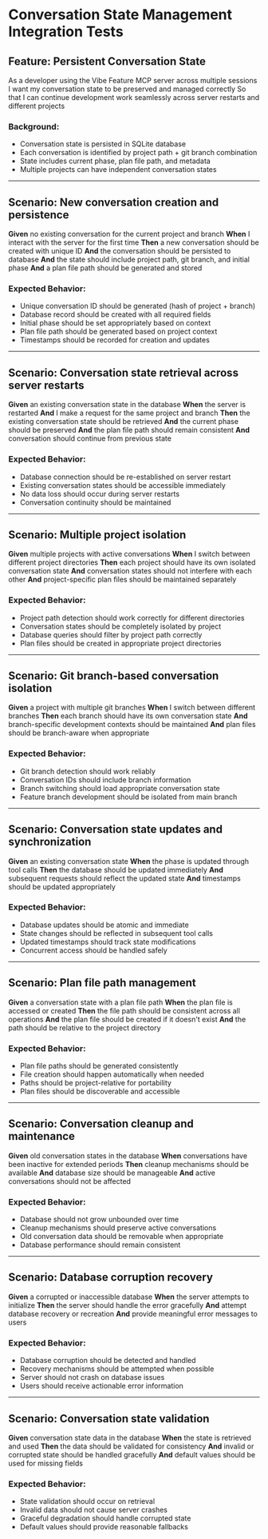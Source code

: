 # Conversation State Management Integration Tests

## Feature: Persistent Conversation State

As a developer using the Vibe Feature MCP server across multiple sessions
I want my conversation state to be preserved and managed correctly
So that I can continue development work seamlessly across server restarts and different projects

### Background:
- Conversation state is persisted in SQLite database
- Each conversation is identified by project path + git branch combination
- State includes current phase, plan file path, and metadata
- Multiple projects can have independent conversation states

---

## Scenario: New conversation creation and persistence

**Given** no existing conversation for the current project and branch
**When** I interact with the server for the first time
**Then** a new conversation should be created with unique ID
**And** the conversation should be persisted to database
**And** the state should include project path, git branch, and initial phase
**And** a plan file path should be generated and stored

### Expected Behavior:
- Unique conversation ID should be generated (hash of project + branch)
- Database record should be created with all required fields
- Initial phase should be set appropriately based on context
- Plan file path should be generated based on project context
- Timestamps should be recorded for creation and updates

---

## Scenario: Conversation state retrieval across server restarts

**Given** an existing conversation state in the database
**When** the server is restarted
**And** I make a request for the same project and branch
**Then** the existing conversation state should be retrieved
**And** the current phase should be preserved
**And** the plan file path should remain consistent
**And** conversation should continue from previous state

### Expected Behavior:
- Database connection should be re-established on server restart
- Existing conversation states should be accessible immediately
- No data loss should occur during server restarts
- Conversation continuity should be maintained

---

## Scenario: Multiple project isolation

**Given** multiple projects with active conversations
**When** I switch between different project directories
**Then** each project should have its own isolated conversation state
**And** conversation states should not interfere with each other
**And** project-specific plan files should be maintained separately

### Expected Behavior:
- Project path detection should work correctly for different directories
- Conversation states should be completely isolated by project
- Database queries should filter by project path correctly
- Plan files should be created in appropriate project directories

---

## Scenario: Git branch-based conversation isolation

**Given** a project with multiple git branches
**When** I switch between different branches
**Then** each branch should have its own conversation state
**And** branch-specific development contexts should be maintained
**And** plan files should be branch-aware when appropriate

### Expected Behavior:
- Git branch detection should work reliably
- Conversation IDs should include branch information
- Branch switching should load appropriate conversation state
- Feature branch development should be isolated from main branch

---

## Scenario: Conversation state updates and synchronization

**Given** an existing conversation state
**When** the phase is updated through tool calls
**Then** the database should be updated immediately
**And** subsequent requests should reflect the updated state
**And** timestamps should be updated appropriately

### Expected Behavior:
- Database updates should be atomic and immediate
- State changes should be reflected in subsequent tool calls
- Updated timestamps should track state modifications
- Concurrent access should be handled safely

---

## Scenario: Plan file path management

**Given** a conversation state with a plan file path
**When** the plan file is accessed or created
**Then** the file path should be consistent across all operations
**And** the plan file should be created if it doesn't exist
**And** the path should be relative to the project directory

### Expected Behavior:
- Plan file paths should be generated consistently
- File creation should happen automatically when needed
- Paths should be project-relative for portability
- Plan files should be discoverable and accessible

---

## Scenario: Conversation cleanup and maintenance

**Given** old conversation states in the database
**When** conversations have been inactive for extended periods
**Then** cleanup mechanisms should be available
**And** database size should be manageable
**And** active conversations should not be affected

### Expected Behavior:
- Database should not grow unbounded over time
- Cleanup mechanisms should preserve active conversations
- Old conversation data should be removable when appropriate
- Database performance should remain consistent

---

## Scenario: Database corruption recovery

**Given** a corrupted or inaccessible database
**When** the server attempts to initialize
**Then** the server should handle the error gracefully
**And** attempt database recovery or recreation
**And** provide meaningful error messages to users

### Expected Behavior:
- Database corruption should be detected and handled
- Recovery mechanisms should be attempted when possible
- Server should not crash on database issues
- Users should receive actionable error information

---

## Scenario: Conversation state validation

**Given** conversation state data in the database
**When** the state is retrieved and used
**Then** the data should be validated for consistency
**And** invalid or corrupted state should be handled gracefully
**And** default values should be used for missing fields

### Expected Behavior:
- State validation should occur on retrieval
- Invalid data should not cause server crashes
- Graceful degradation should handle corrupted state
- Default values should provide reasonable fallbacks

